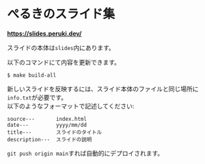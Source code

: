 # ぺるきのスライド集

**https://slides.peruki.dev/**

スライドの本体は`slides`内にあります。

以下のコマンドにて内容を更新できます。
```
$ make build-all
```

新しいスライドを反映するには、スライド本体のファイルと同じ場所に`info.txt`が必要です。<br>
以下のようなフォーマットで記述してください:
```
source---       index.html
date---         yyyy/mm/dd
title---        スライドのタイトル
description---  スライドの説明
```

`git push origin main`すれば自動的にデプロイされます。

